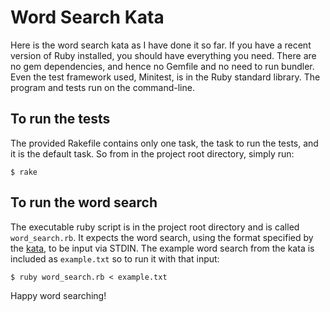 # Word Search Kata

Here is the word search kata as I have done it so far. If you have a recent
version of Ruby installed, you should have everything you need. There are no gem
dependencies, and hence no Gemfile and no need to run bundler. Even the test
framework used, Minitest, is in the Ruby standard library. The program and tests
run on the command-line.

## To run the tests

The provided Rakefile contains only one task, the task to run the tests, and it
is the default task. So from in the project root directory, simply run:

```
$ rake
```

## To run the word search

The executable ruby script is in the project root directory and is called
`word_search.rb`. It expects the word search, using the format specified by the
[kata](https://github.com/PillarTechnology/kata-word-search), to be input via
STDIN. The example word search from the kata is included as `example.txt` so to
run it with that input:

```
$ ruby word_search.rb < example.txt
```

Happy word searching!
